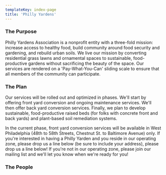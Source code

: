 ```yaml
---
templateKey: index-page
title: 'Philly Yardens'
---
```

### The Purpose

Philly Yardens Association is a nonprofit entity with a three-fold mission: increase access to healthy food, build community around food security and gardening, and rebuild urban soils. We live our mission by converting residential grass lawns and ornamental spaces to sustainable, food-productive gardens without sacrificing the beauty of the space. Our services are rendered on a 'Pay-What-You-Can' sliding scale to ensure that all members of the community can participate.

### The Plan

Our services will be rolled out and optimized in phases. We'll start by offering front yard conversion and ongoing maintenance services. We'll then offer back yard conversion services. Finally, we plan to develop sustainable, food-productive raised beds (for folks with concrete front and back yards) and plant-based soil remediation systems.

In the current phase, front yard conversion services will be available in West Philadelphia (48th to 58th Streets, Chestnut St. to Baltimore Avenue) only. If you're interested in having a Philly Yarden and you reside in our operating zone, please drop us a line below (be sure to include your address), please drop us a line below! If you're not in our operating zone, please join our mailing list and we'll let you know when we're ready for you!

### The People